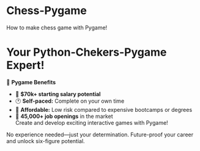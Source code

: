 # Chess-Pygame

How to make chess game with Pygame!

# Your Python-Chekers-Pygame Expert!

🚀 **Pygame Benefits**  
- 💼 **$70k+ starting salary potential**  
- 🕐 **Self-paced:** Complete on your own time  
- 🤑 **Affordable:** Low risk compared to expensive bootcamps or degrees
- 🎯 **45,000+ job openings** in the market  
Create and develop exciting interactive games with Pygame!

No experience needed—just your determination. Future-proof your career and unlock six-figure potential.
